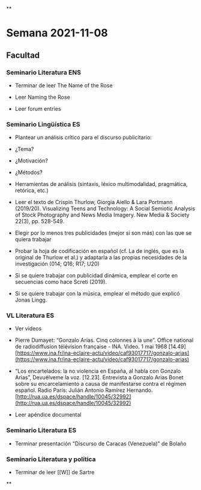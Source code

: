 **

# Semana 2021-11-08

## Facultad

### Seminario Literatura ENS

-   Terminar de leer The Name of the Rose
    
-   Leer Naming the Rose
    
-   Leer forum entries 
    

### Seminario Lingüística ES

-   Plantear un análisis crítico para el discurso publicitario:
    

-   ¿Tema?
    
-   ¿Motivación?
    
-   ¿Métodos?
    
-   Herramientas de análisis (sintaxis, léxico multimodalidad, pragmática, retórica, etc.)
    

-   Leer el texto de Crispin Thurlow, Giorgia Aiello & Lara Portmann (2019/20). Visualizing Teens and Technology: A Social Semiotic Analysis of Stock Photography and News Media Imagery. New Media & Society 22(3), pp. 528-549.
    
-   Elegir por lo menos tres publicidades (mejor si son más) con las que se quiera trabajar
    

-   Probar la hoja de codificación en español (cf. La de inglés, que es la original de Thurlow et al.) y adaptarla a las propias necesidades de la investigación (014; Q16; R17; U20)
    
-   Si se quiere trabajar con publicidad dinámica, emplear el corte en secuencias como hace Screti (2019).
    
-   Si se quiere trabajar con la música, emplear el método que explicó Jonas Lingg.
    

### VL Literatura ES

-   Ver videos 
    

-   Pierre Dumayet: “Gonzalo Arias. Cinq colonnes à la une”. Office national de radiodiffusion télévision française - INA. Video. 1 mai 1968 [14.49] [https://www.ina.fr/ina-eclaire-actu/video/caf93017717/gonzalo-arias](https://www.ina.fr/ina-eclaire-actu/video/caf93017717/gonzalo-arias)
    
-   “Los encartelados: la no violencia en España, al habla con Gonzalo Arias”, Devuélveme la voz. [12.23]. Entrevista a Gonzalo Arias Bonet sobre su encarcelamiento a causa de manifestarse contra el régimen español. Radio París: Julián Antonio Ramírez Hernando. [http://rua.ua.es/dspace/handle/10045/32992](http://rua.ua.es/dspace/handle/10045/32992)
    

-   Leer apéndice documental
    

### Seminario Literatura ES

-   Terminar presentación "Discurso de Caracas (Venezuela)" de Bolaño
    

  

### Seminario Literatura y política

-   Terminar de leer [[W]] de Sartre
    

**